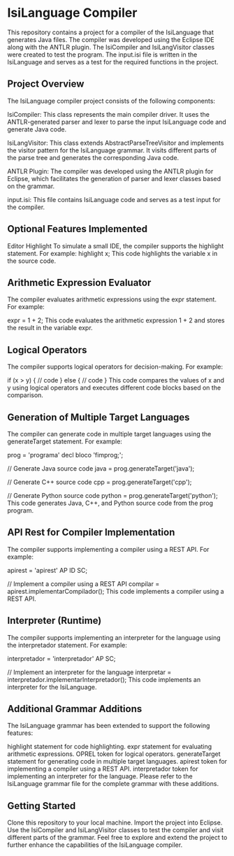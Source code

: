 # IsiLanguage Compiler

This repository contains a project for a compiler of the IsiLanguage that generates Java files. The compiler was developed using the Eclipse IDE along with the ANTLR plugin. The IsiCompiler and IsiLangVisitor classes were created to test the program. The input.isi file is written in the IsiLanguage and serves as a test for the required functions in the project.

## Project Overview
The IsiLanguage compiler project consists of the following components:

IsiCompiler: This class represents the main compiler driver. It uses the ANTLR-generated parser and lexer to parse the input IsiLanguage code and generate Java code.

IsiLangVisitor: This class extends AbstractParseTreeVisitor and implements the visitor pattern for the IsiLanguage grammar. It visits different parts of the parse tree and generates the corresponding Java code.

ANTLR Plugin: The compiler was developed using the ANTLR plugin for Eclipse, which facilitates the generation of parser and lexer classes based on the grammar.

input.isi: This file contains IsiLanguage code and serves as a test input for the compiler.

## Optional Features Implemented
Editor Highlight
To simulate a small IDE, the compiler supports the highlight statement. For example:
highlight x;
This code highlights the variable x in the source code.
## Arithmetic Expression Evaluator
The compiler evaluates arithmetic expressions using the expr statement. For example:

expr = 1 + 2;
This code evaluates the arithmetic expression 1 + 2 and stores the result in the variable expr.

## Logical Operators
The compiler supports logical operators for decision-making. For example:

if (x > y) {
    // code
} else {
    // code
}
This code compares the values of x and y using logical operators and executes different code blocks based on the comparison.

## Generation of Multiple Target Languages
The compiler can generate code in multiple target languages using the generateTarget statement. For example:

prog = 'programa' decl bloco 'fimprog;';

// Generate Java source code
java = prog.generateTarget('java');

// Generate C++ source code
cpp = prog.generateTarget('cpp');

// Generate Python source code
python = prog.generateTarget('python');
This code generates Java, C++, and Python source code from the prog program.

## API Rest for Compiler Implementation
The compiler supports implementing a compiler using a REST API. For example:

apirest = 'apirest' AP ID SC;

// Implement a compiler using a REST API
compilar = apirest.implementarCompilador();
This code implements a compiler using a REST API.

## Interpreter (Runtime)
The compiler supports implementing an interpreter for the language using the interpretador statement. For example:

interpretador = 'interpretador' AP SC;

// Implement an interpreter for the language
interpretar = interpretador.implementarInterpretador();
This code implements an interpreter for the IsiLanguage.

## Additional Grammar Additions
The IsiLanguage grammar has been extended to support the following features:

highlight statement for code highlighting.
expr statement for evaluating arithmetic expressions.
OPREL token for logical operators.
generateTarget statement for generating code in multiple target languages.
apirest token for implementing a compiler using a REST API.
interpretador token for implementing an interpreter for the language.
Please refer to the IsiLanguage grammar file for the complete grammar with these additions.

## Getting Started
Clone this repository to your local machine.
Import the project into Eclipse.
Use the IsiCompiler and IsiLangVisitor classes to test the compiler and visit different parts of the grammar.
Feel free to explore and extend the project to further enhance the capabilities of the IsiLanguage compiler.
